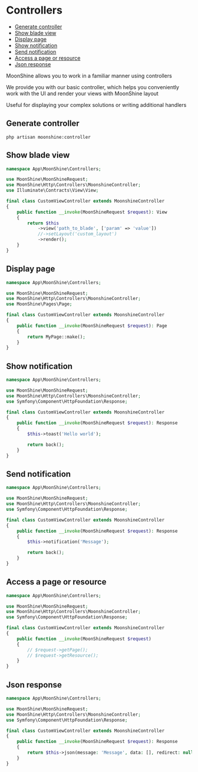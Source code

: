 # Controllers  

  - [Generate controller](#generate-controller)  
  - [Show blade view](#show-blade-view)  
  - [Display page](#display-page)  
  - [Show notification](#show-notification)  
  - [Send notification](#send-notification)  
  - [Access a page or resource](#access-a-page-or-resource)  
  - [Json response](#json-response)  

MoonShine allows you to work in a familiar manner using controllers  

We provide you with our basic controller, which helps you conveniently work with the UI and render your views with MoonShine layout  

Useful for displaying your complex solutions or writing additional handlers  

<a name="generate-controller"></a>  
## Generate controller  

```shell
php artisan moonshine:controller
```

<a name="show-blade-view"></a>  
## Show blade view  

```php
namespace App\MoonShine\Controllers;

use MoonShine\MoonShineRequest;
use MoonShine\Http\Controllers\MoonshineController;
use Illuminate\Contracts\View\View;

final class CustomViewController extends MoonshineController
{
    public function __invoke(MoonShineRequest $request): View
    {
        return $this
            ->view('path_to_blade', ['param' => 'value'])
            //->setLayout('custom_layout')
            ->render();
    }
}
```

<a name="display-page"></a>  
## Display page  

```php
namespace App\MoonShine\Controllers;

use MoonShine\MoonShineRequest;
use MoonShine\Http\Controllers\MoonshineController;
use MoonShine\Pages\Page;

final class CustomViewController extends MoonshineController
{
    public function __invoke(MoonShineRequest $request): Page
    {
        return MyPage::make();
    }
}
```

<a name="show-notification"></a>  
## Show notification  

```php
namespace App\MoonShine\Controllers;

use MoonShine\MoonShineRequest;
use MoonShine\Http\Controllers\MoonshineController;
use Symfony\Component\HttpFoundation\Response;

final class CustomViewController extends MoonshineController
{
    public function __invoke(MoonShineRequest $request): Response
    {
        $this->toast('Hello world');

        return back();
    }
}
```

<a name="send-notification"></a>  
## Send notification  

```php
namespace App\MoonShine\Controllers;

use MoonShine\MoonShineRequest;
use MoonShine\Http\Controllers\MoonshineController;
use Symfony\Component\HttpFoundation\Response;

final class CustomViewController extends MoonshineController
{
    public function __invoke(MoonShineRequest $request): Response
    {
        $this->notification('Message');

        return back();
    }
}
```

<a name="access-a-page-or-resource"></a>  
## Access a page or resource  

```php
namespace App\MoonShine\Controllers;

use MoonShine\MoonShineRequest;
use MoonShine\Http\Controllers\MoonshineController;
use Symfony\Component\HttpFoundation\Response;

final class CustomViewController extends MoonshineController
{
    public function __invoke(MoonShineRequest $request)
    {
        // $request->getPage();
        // $request->getResource();
    }
}
```

<a name="json-response"></a>  
## Json response  

```php
namespace App\MoonShine\Controllers;

use MoonShine\MoonShineRequest;
use MoonShine\Http\Controllers\MoonshineController;
use Symfony\Component\HttpFoundation\Response;

final class CustomViewController extends MoonshineController
{
    public function __invoke(MoonShineRequest $request): Response
    {
        return $this->json(message: 'Message', data: [], redirect: null);
    }
}
```
